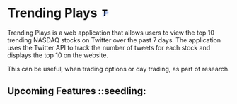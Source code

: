 <h1>Trending Plays <img src="app/static/styles/T.png"></h1>

Trending Plays is a web application that allows users to view the top 10 trending NASDAQ stocks on Twitter over the past 7 days. The application uses the Twitter API to track the number of tweets for each stock and displays the top 10 on the website.

This can be useful, when trading options or day trading, as part of research.

<h2>Upcoming Features ::seedling:</h2>
